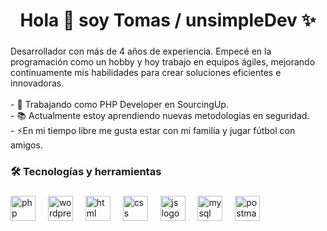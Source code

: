



###

<h1 align="center">Hola 👋 soy Tomas / unsimpleDev ✨</h1>

###

<p align="left">Desarrollador con más de 4 años de experiencia. Empecé en la programación como un hobby y hoy trabajo en equipos ágiles, mejorando continuamente mis habilidades para crear soluciones eficientes e innovadoras.<br><br>- 🔭 Trabajando como PHP Developer en SourcingUp.<br>- 📚 Actualmente estoy aprendiendo nuevas metodologias en seguridad.<br>- ⚡En mi tiempo libre me gusta estar con mi familia y jugar fútbol con amigos.</p>

###

<h3 align="left">🛠 Tecnologías y herramientas</h3>

###

<div align="left">
  <img src="https://skillicons.dev/icons?i=php" height="40" alt="php logo"  />
  <img width="12" />
  <img src="https://skillicons.dev/icons?i=wordpress" height="40" alt="wordpress logo"  />
  <img width="12" />
  <img src="https://skillicons.dev/icons?i=html" height="40" alt="html logo"  />
  <img width="12" />
  <img src="https://skillicons.dev/icons?i=css" height="40" alt="css logo"  />
  <img width="12" />
  <img src="https://skillicons.dev/icons?i=js" height="40" alt="js logo"  />
  <img width="12" />
  <img src="https://skillicons.dev/icons?i=mysql" height="40" alt="mysql logo"  />
  <img width="12" />
  <img src="https://skillicons.dev/icons?i=postman" height="40" alt="postman logo"  />
</div>
